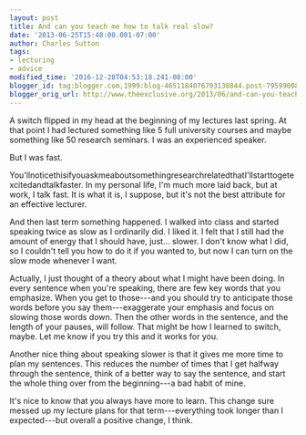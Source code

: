 ```yaml
---
layout: post
title: And can you teach me how to talk real slow?
date: '2013-06-25T15:48:00.001-07:00'
author: Charles Sutton
tags:
- lecturing
- advice
modified_time: '2016-12-28T04:53:18.241-08:00'
blogger_id: tag:blogger.com,1999:blog-4651184076703138844.post-7959900858822712359
blogger_orig_url: http://www.theexclusive.org/2013/06/and-can-you-teach-me-how-to-talk-real.html
---
```

A switch flipped in my head at the beginning of my lectures last spring. At that point I had lectured something like 5 full university courses and maybe something like 50 research seminars. I was an experienced speaker.

But I was fast.

You'llnoticethisifyouaskmeaboutsomethingresearchrelatedthatI'llstarttogetexcitedandtalkfaster. In my personal life, I'm much more laid back, but at work, I talk fast. It is what it is, I suppose, but it's not the best attribute for an effective lecturer.

And then last term something happened. I walked into class and started speaking twice as slow as I ordinarily did. I liked it. I felt that I still had the amount of energy that I should have, just... slower. I don't know what I did, so I couldn't tell you how to do it if you wanted to, but now I can turn on the slow mode whenever I want.

Actually, I just thought of a theory about what I might have been doing. In every sentence when you're speaking, there are few key words that you emphasize. When you get to those---and you should try to anticipate those words before you say them---exaggerate your emphasis and focus on slowing those words down. Then the other words in the sentence, and the length of your pauses, will follow. That might be how I learned to switch, maybe. Let me know if you try this and it works for you.

Another nice thing about speaking slower is that it gives me more time to plan my sentences. This reduces the number of times that I get halfway through the sentence, think of a better way to say the sentence, and start the whole thing over from the beginning---a bad habit of mine.

It's nice to know that you always have more to learn. This change sure messed up my lecture plans for that term---everything took longer than I expected---but overall a positive change, I think.

